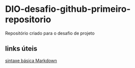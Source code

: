# DIO-desafio-github-primeiro-repositorio
 Repositório criado para o desafio de projeto

## links úteis 
[sintaxe básica Markdown](https://www.markdownguide.org/basic-syntax/)
